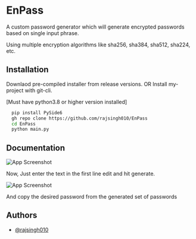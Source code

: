 
# EnPass

A custom password generator which will generate encrypted passwords based on single input phrase.

Using multiple encryption algorithms like sha256, sha384, sha512, sha224, etc.


## Installation

Downlaod pre-compiled installer from release versions.
OR
Install my-project with git-cli.

[Must have python3.8 or higher version installed]
```bash
  pip install PySide6
  gh repo clone https://github.com/rajsingh010/EnPass
  cd EnPass
  python main.py
```
    
## Documentation
![App Screenshot](https://raw.githubusercontent.com/rajsingh010/EnPass/main/assets/Screenshot%202023-03-09%20165034.png)

Now, Just enter the text in the first line edit and hit generate.

![App Screenshot](https://raw.githubusercontent.com/rajsingh010/EnPass/main/assets/Screenshot%202023-03-09%20165059.png)

And copy the desired password from the generated set of passwords

## Authors

- [@rajsingh010](https://www.github.com/rajsingh010)

